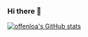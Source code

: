 ### Hi there 👋

<!--
**offenloa/offenloa** is a ✨ _special_ ✨ repository because its `README.md` (this file) appears on your GitHub profile.

Here are some ideas to get you started:

- 🔭 I’m currently working on ...
- 🌱 I’m currently learning ...
- 👯 I’m looking to collaborate on ...
- 🤔 I’m looking for help with ...
- 💬 Ask me about ...
- 📫 How to reach me: ...
- 😄 Pronouns: ...
- ⚡ Fun fact: ...
-->

[![offenloa's GitHub stats](https://github-readme-stats.vercel.app/api?username=offenloa)](https://github.com/anuraghazra/github-readme-stats)
